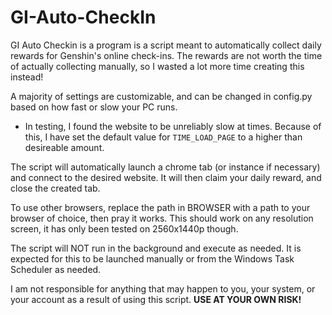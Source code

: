 # GI-Auto-CheckIn
GI Auto Checkin is a program is a script meant to automatically collect daily rewards for Genshin's online check-ins.
The rewards are not worth the time of actually collecting manually, so I wasted a lot more time creating this instead!

A majority of settings are customizable, and can be changed in config.py based on how fast or slow your PC runs.
 - In testing, I found the website to be unreliably slow at times. Because of this, I have set the default
    value for `TIME_LOAD_PAGE` to a higher than desireable amount.

The script will automatically launch a chrome tab (or instance if necessary) and connect to the desired website.
It will then claim your daily reward, and close the created tab.

To use other browsers, replace the path in BROWSER with a path to your browser of choice, then pray it works.
This should work on any resolution screen, it has only been tested on 2560x1440p though.

The script will NOT run in the background and execute as needed. It is expected for this to be launched manually
or from the Windows Task Scheduler as needed.

I am not responsible for anything that may happen to you, your system, or your account as a result of using this script.
__USE AT YOUR OWN RISK!__
